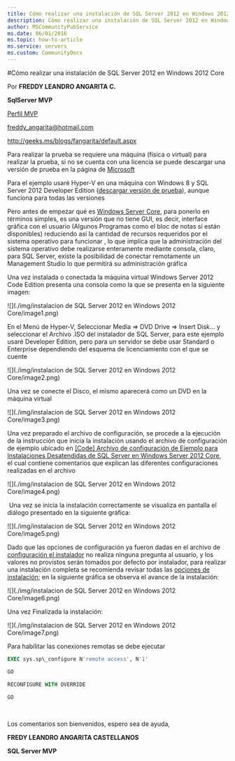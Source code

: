 ```yaml
---
title: Cómo realizar una instalación de SQL Server 2012 en Windows 2012 Core
description: Cómo realizar una instalación de SQL Server 2012 en Windows 2012 Core
author: MSCommunityPubService
ms.date: 06/01/2016
ms.topic: how-to-article
ms.service: servers
ms.custom: CommunityDocs
---
```









#Cómo realizar una instalación de SQL Server 2012 en Windows 2012 Core

Por **FREDDY LEANDRO ANGARITA C.**

**SqlServer MVP**

[Perfil MVP](https://mvp.support.microsoft.com/es-es/mvp/Freddy%20Leandro%20Angarita%20Castellanos-4028407)

<freddy_angarita@hotmail.com>

<http://geeks.ms/blogs/fangarita/default.aspx>


Para realizar la prueba se requiere una máquina (física o virtual) para
realizar la prueba, si no se cuenta con una licencia se puede descargar
una versión de prueba en la página de
[Microsoft](http://technet.microsoft.com/evalcenter/hh670538.aspx)

Para el ejemplo usaré Hyper-V en una máquina con Windows 8 y SQL Server
2012 Developer Edition ([descargar versión de
prueba](http://www.microsoft.com/en-US/download/details.aspx?id=29066)),
aunque funciona para todas las versiones

Pero antes de empezar qué es [Windows Server
Core](http://msdn.microsoft.com/en-us/library/windows/desktop/hh846323(v=vs.85).aspx),
para ponerlo en términos simples, es una versión que no tiene GUI, es
decir, interface gráfica con el usuario (Algunos Programas como el bloc
de notas sí están disponibles) reduciendo así la cantidad de recursos
requeridos por el sistema operativo para funcionar , lo que implica que
la administración del sistema operativo debe realizarse enteramente
mediante consola, claro, para SQL Server, existe la posibilidad de
conectar remotamente un Management Studio lo que permitirá su
administración gráfica

Una vez instalada o conectada la máquina virtual Windows Server 2012
Code Edition presenta una consola como la que se presenta en la
siguiente imagen:

![](./img/instalacion de SQL Server 2012 en Windows 2012 Core/image1.png)
    

En el Menú de Hyper-V, Seleccionar Media =&gt; DVD Drive =&gt; Insert
Disk... y seleccionar el Archivo .ISO del instalador de SQL Server, para
este ejemplo usaré Developer Edition, pero para un servidor se debe usar
Standard o Enterprise dependiendo del esquema de licenciamiento con el
que se cuente

![](./img/instalacion de SQL Server 2012 en Windows 2012 Core/image2.png)


Una vez se conecte el Disco, el mismo aparecerá como un DVD en la
máquina virtual

![](./img/instalacion de SQL Server 2012 en Windows 2012 Core/image3.png)

Una vez preparado el archivo de configuración, se procede a la ejecución
de la instrucción que inicia la instalación usando el archivo de
configuración de ejemplo ubicado en [\[Code\] Archivo de configuración
de Ejemplo para Instalaciones Desatendidas de SQL Server en Windows
Server 2012
Core](http://geeks.ms/blogs/fangarita/archive/2013/04/04/code-archivo-de-configuraci-243-n-de-ejemplo-para-instalaciones-desatendidas-de-sqlserver.aspx),
el cual contiene comentarios que explican las diferentes configuraciones
realizadas en el archivo

![](./img/instalacion de SQL Server 2012 en Windows 2012 Core/image4.png)

 Una vez se inicia la instalación correctamente se visualiza en pantalla
el diálogo presentado en la siguiente gráfica:

![](./img/instalacion de SQL Server 2012 en Windows 2012 Core/image5.png)

Dado que las opciones de configuración ya fueron dadas en el archivo de
[configuración el
instalador](http://geeks.ms/blogs/fangarita/archive/2013/04/04/code-archivo-de-configuraci-243-n-de-ejemplo-para-instalaciones-desatendidas-de-sqlserver.aspx)
no realiza ninguna pregunta al usuario, y los valores no provistos serán
tomados por defecto por instalador, para realizar una instalación
completa se recomienda revisar todas las [opciones de
instalación](http://msdn.microsoft.com/es-co/library/hh231669.aspx); en
la siguiente gráfica se observa el avance de la instalación:

![](./img/instalacion de SQL Server 2012 en Windows 2012 Core/image6.png)

Una vez Finalizada la instalación:

![](./img/instalacion de SQL Server 2012 en Windows 2012 Core/image7.png)
 

Para habilitar las conexiones remotas se debe ejecutar

```SQL
EXEC sys.sp\_configure N'remote access', N'1'

GO

RECONFIGURE WITH OVERRIDE

GO
```
 

Los comentarios son bienvenidos, espero sea de ayuda,

**FREDY LEANDRO ANGARITA CASTELLANOS**

**SQL Server MVP**


